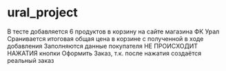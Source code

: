 # ural_project
В тесте добавляется 6 продуктов в корзину на сайте магазина ФК Урал
Сранивается итоговая общая цена в корзине с полученной в ходе добавления
Заполняются данные покупателя
НЕ ПРОИСХОДИТ НАЖАТИЯ кнопки Оформить Заказ, т.к. после нажатия создаётся реальный заказ
